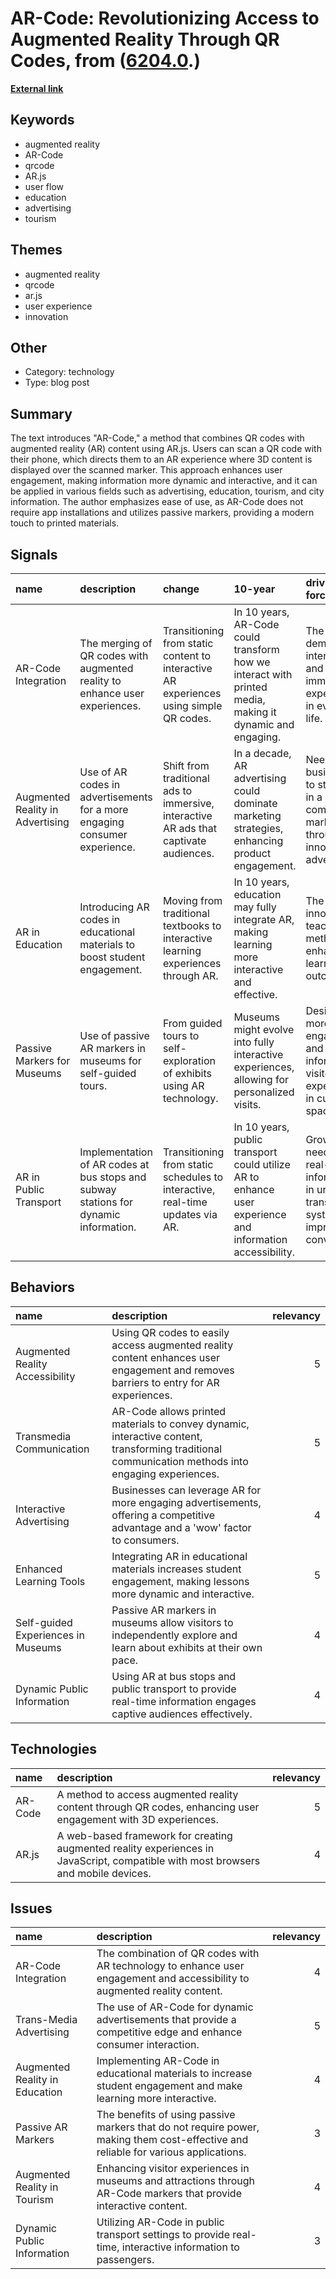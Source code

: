 # __AR-Code: Revolutionizing Access to Augmented Reality Through QR Codes__, from ([6204.0](https://kghosh.substack.com/p/6204.0).)

__[External link](https://medium.com/arjs/ar-code-a-fast-path-to-augmented-reality-60e51be3cbdf)__



## Keywords

* augmented reality
* AR-Code
* qrcode
* AR.js
* user flow
* education
* advertising
* tourism

## Themes

* augmented reality
* qrcode
* ar.js
* user experience
* innovation

## Other

* Category: technology
* Type: blog post

## Summary

The text introduces "AR-Code," a method that combines QR codes with augmented reality (AR) content using AR.js. Users can scan a QR code with their phone, which directs them to an AR experience where 3D content is displayed over the scanned marker. This approach enhances user engagement, making information more dynamic and interactive, and it can be applied in various fields such as advertising, education, tourism, and city information. The author emphasizes ease of use, as AR-Code does not require app installations and utilizes passive markers, providing a modern touch to printed materials.

## Signals

| name                             | description                                                                          | change                                                                                 | 10-year                                                                                                  | driving-force                                                                                |   relevancy |
|:---------------------------------|:-------------------------------------------------------------------------------------|:---------------------------------------------------------------------------------------|:---------------------------------------------------------------------------------------------------------|:---------------------------------------------------------------------------------------------|------------:|
| AR-Code Integration              | The merging of QR codes with augmented reality to enhance user experiences.          | Transitioning from static content to interactive AR experiences using simple QR codes. | In 10 years, AR-Code could transform how we interact with printed media, making it dynamic and engaging. | The growing demand for interactive and immersive experiences in everyday life.               |           4 |
| Augmented Reality in Advertising | Use of AR codes in advertisements for a more engaging consumer experience.           | Shift from traditional ads to immersive, interactive AR ads that captivate audiences.  | In a decade, AR advertising could dominate marketing strategies, enhancing product engagement.           | Need for businesses to stand out in a competitive market through innovative advertising.     |           5 |
| AR in Education                  | Introducing AR codes in educational materials to boost student engagement.           | Moving from traditional textbooks to interactive learning experiences through AR.      | In 10 years, education may fully integrate AR, making learning more interactive and effective.           | The push for innovative teaching methods that enhance learning outcomes.                     |           5 |
| Passive Markers for Museums      | Use of passive AR markers in museums for self-guided tours.                          | From guided tours to self-exploration of exhibits using AR technology.                 | Museums might evolve into fully interactive experiences, allowing for personalized visits.               | Desire for more engaging and informative visitor experiences in cultural spaces.             |           4 |
| AR in Public Transport           | Implementation of AR codes at bus stops and subway stations for dynamic information. | Transitioning from static schedules to interactive, real-time updates via AR.          | In 10 years, public transport could utilize AR to enhance user experience and information accessibility. | Growing need for real-time information in urban transit systems to improve user convenience. |           4 |

## Behaviors

| name                               | description                                                                                                                                        |   relevancy |
|:-----------------------------------|:---------------------------------------------------------------------------------------------------------------------------------------------------|------------:|
| Augmented Reality Accessibility    | Using QR codes to easily access augmented reality content enhances user engagement and removes barriers to entry for AR experiences.               |           5 |
| Transmedia Communication           | AR-Code allows printed materials to convey dynamic, interactive content, transforming traditional communication methods into engaging experiences. |           5 |
| Interactive Advertising            | Businesses can leverage AR for more engaging advertisements, offering a competitive advantage and a 'wow' factor to consumers.                     |           4 |
| Enhanced Learning Tools            | Integrating AR in educational materials increases student engagement, making lessons more dynamic and interactive.                                 |           5 |
| Self-guided Experiences in Museums | Passive AR markers in museums allow visitors to independently explore and learn about exhibits at their own pace.                                  |           4 |
| Dynamic Public Information         | Using AR at bus stops and public transport to provide real-time information engages captive audiences effectively.                                 |           4 |

## Technologies

| name    | description                                                                                                                       |   relevancy |
|:--------|:----------------------------------------------------------------------------------------------------------------------------------|------------:|
| AR-Code | A method to access augmented reality content through QR codes, enhancing user engagement with 3D experiences.                     |           5 |
| AR.js   | A web-based framework for creating augmented reality experiences in JavaScript, compatible with most browsers and mobile devices. |           4 |

## Issues

| name                           | description                                                                                                                        |   relevancy |
|:-------------------------------|:-----------------------------------------------------------------------------------------------------------------------------------|------------:|
| AR-Code Integration            | The combination of QR codes with AR technology to enhance user engagement and accessibility to augmented reality content.          |           4 |
| Trans-Media Advertising        | The use of AR-Code for dynamic advertisements that provide a competitive edge and enhance consumer interaction.                    |           5 |
| Augmented Reality in Education | Implementing AR-Code in educational materials to increase student engagement and make learning more interactive.                   |           4 |
| Passive AR Markers             | The benefits of using passive markers that do not require power, making them cost-effective and reliable for various applications. |           3 |
| Augmented Reality in Tourism   | Enhancing visitor experiences in museums and attractions through AR-Code markers that provide interactive content.                 |           4 |
| Dynamic Public Information     | Utilizing AR-Code in public transport settings to provide real-time, interactive information to passengers.                        |           3 |